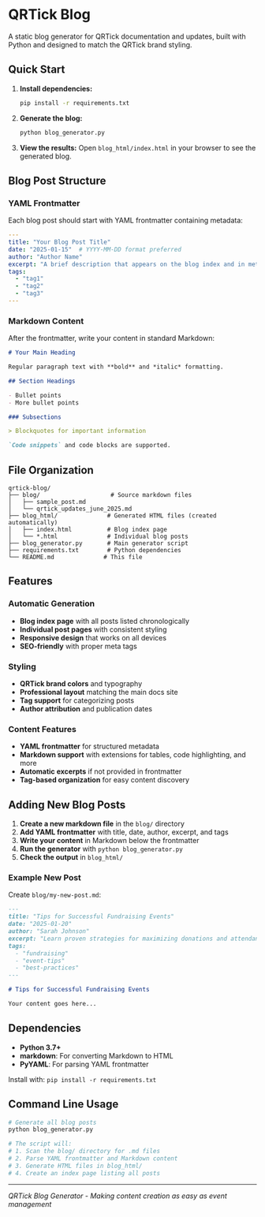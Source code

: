 # QRTick Blog

A static blog generator for QRTick documentation and updates, built with Python and designed to match the QRTick brand styling.

## Quick Start

1. **Install dependencies:**
   ```bash
   pip install -r requirements.txt
   ```

2. **Generate the blog:**
   ```bash
   python blog_generator.py
   ```

3. **View the results:**
   Open `blog_html/index.html` in your browser to see the generated blog.

## Blog Post Structure

### YAML Frontmatter

Each blog post should start with YAML frontmatter containing metadata:

```yaml
---
title: "Your Blog Post Title"
date: "2025-01-15"  # YYYY-MM-DD format preferred
author: "Author Name"
excerpt: "A brief description that appears on the blog index and in meta tags."
tags:
  - "tag1"
  - "tag2"
  - "tag3"
---
```

### Markdown Content

After the frontmatter, write your content in standard Markdown:

```markdown
# Your Main Heading

Regular paragraph text with **bold** and *italic* formatting.

## Section Headings

- Bullet points
- More bullet points

### Subsections

> Blockquotes for important information

`Code snippets` and code blocks are supported.
```

## File Organization

```
qrtick-blog/
├── blog/                    # Source markdown files
│   ├── sample_post.md
│   └── qrtick_updates_june_2025.md
├── blog_html/              # Generated HTML files (created automatically)
│   ├── index.html          # Blog index page
│   └── *.html              # Individual blog posts
├── blog_generator.py       # Main generator script
├── requirements.txt        # Python dependencies
└── README.md              # This file
```

## Features

### Automatic Generation
- **Blog index page** with all posts listed chronologically
- **Individual post pages** with consistent styling
- **Responsive design** that works on all devices
- **SEO-friendly** with proper meta tags

### Styling
- **QRTick brand colors** and typography
- **Professional layout** matching the main docs site
- **Tag support** for categorizing posts
- **Author attribution** and publication dates

### Content Features
- **YAML frontmatter** for structured metadata
- **Markdown support** with extensions for tables, code highlighting, and more
- **Automatic excerpts** if not provided in frontmatter
- **Tag-based organization** for easy content discovery

## Adding New Blog Posts

1. **Create a new markdown file** in the `blog/` directory
2. **Add YAML frontmatter** with title, date, author, excerpt, and tags
3. **Write your content** in Markdown below the frontmatter
4. **Run the generator** with `python blog_generator.py`
5. **Check the output** in `blog_html/`

### Example New Post

Create `blog/my-new-post.md`:

```markdown
---
title: "Tips for Successful Fundraising Events"
date: "2025-01-20"
author: "Sarah Johnson"
excerpt: "Learn proven strategies for maximizing donations and attendance at your fundraising events."
tags:
  - "fundraising"
  - "event-tips"
  - "best-practices"
---

# Tips for Successful Fundraising Events

Your content goes here...
```

## Dependencies

- **Python 3.7+**
- **markdown**: For converting Markdown to HTML
- **PyYAML**: For parsing YAML frontmatter

Install with: `pip install -r requirements.txt`

## Command Line Usage

```bash
# Generate all blog posts
python blog_generator.py

# The script will:
# 1. Scan the blog/ directory for .md files
# 2. Parse YAML frontmatter and Markdown content
# 3. Generate HTML files in blog_html/
# 4. Create an index page listing all posts
```

---

*QRTick Blog Generator - Making content creation as easy as event management*
